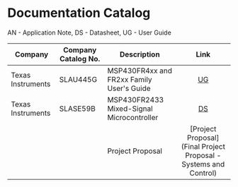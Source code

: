 # Documentation Catalog

AN - Application Note, DS - Datasheet, UG - User Guide

|     Company     | Company Catalog No. |                Description                |                                    Link                                     |
|-----------------|---------------------|-------------------------------------------|:---------------------------------------------------------------------------:|
|Texas Instruments|SLAU445G		|MSP430FR4xx and FR2xx Family User's Guide  |[UG](slau445g.pdf)								  |
|Texas Instruments|SLASE59B		|MSP430FR2433 Mixed-Signal Microcontroller  |[DS](msp430fr2433.pdf)							  |
|		  |			|Project Proposal			    |[Project Proposal](Final Project Proposal - Systems and Control)		  |

